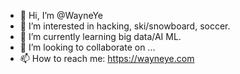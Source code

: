 - 👋 Hi, I’m @WayneYe
- 👀 I’m interested in hacking, ski/snowboard, soccer.
- 🌱 I’m currently learning big data/AI ML.
- 💞️ I’m looking to collaborate on ...
- 📫 How to reach me: https://wayneye.com

